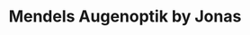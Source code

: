 ---
title: "Mendels Augenoptik by Jonas"
url: /lindhorst/mendels-augenoptik-by-jonas/
shop: Optiker
---